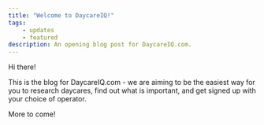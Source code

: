 ```yaml
---
title: "Welcome to DaycareIQ!"
tags:
    - updates
    - featured
description: An opening blog post for DaycareIQ.com.
---
```


Hi there!

This is the blog for DaycareIQ.com - we are aiming to be the easiest way for you to research daycares, find out what is important, and get signed up with your choice of operator.

More to come!
